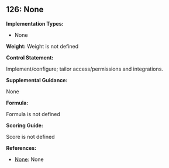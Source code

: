 ## 126: None

**Implementation Types:**
 
- None

**Weight:** Weight is not defined

**Control Statement:**

Implement/configure; tailor access/permissions and integrations.

**Supplemental Guidance:**

None

**Formula:**

Formula is not defined

**Scoring Guide:**

Score is not defined

**References:**

- [None](None): None